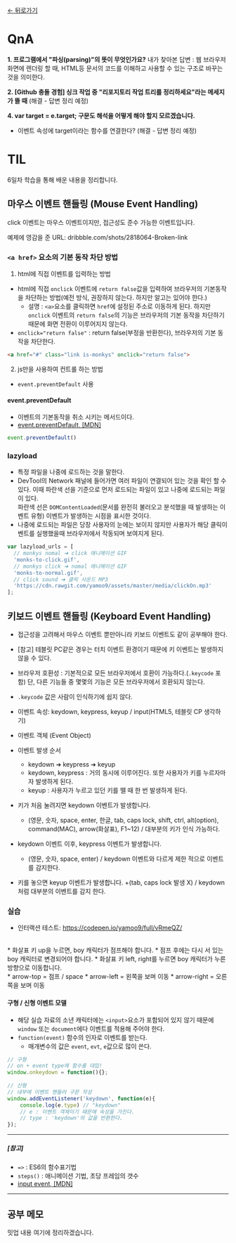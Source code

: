 [← 뒤로가기](./README.md)

# QnA

**1. 프로그램에서 "파싱(parsing)"의 뜻이 무엇인가요?**
내가 찾아본 답변 :  웹 브라우저 화면에 렌더링 할 때, HTML등 문서의 코드를 이해하고 사용할 수 있는 구조로 바꾸는 것을 의미한다. 

**2. [Github 충돌 경험] 싱크 작업 중 "리포지토리 작업 트리를 정리하세요"라는 메세지가 뜰 때** 
(해결 - 답변 정리 예정)

**4. var target = e.target; 구문도 해석을 어떻게 해야 할지 모르겠습니다.** 
  + 이벤트 속성에 target이라는 함수를 연결한다? 
  (해결 - 답변 정리 예정)


# TIL

6일차 학습을 통해 배운 내용을 정리합니다.

## 마우스 이벤트 핸들링 (Mouse Event Handling)

 click 이벤트는 마우스 이벤트이지만, 접근성도 준수 가능한 이벤트입니다.

 예제에 영감을 준 URL: dribbble.com/shots/2818064-Broken-link

### `<a href>` 요소의 기본 동작 차단 방법
 
1. html에 직접 이벤트를 입력하는 방법
* html에 직접 `onclick` 이벤트에 `return false`값을 입력하여 브라우저의 기본동작을 차단하는 방법(예전 방식, 권장하지 않는다. 하지만 알고는 있어야 한다.)
  + 설명 : `<a>`요소를 클릭하면 `href`에 설정된 주소로 이동하게 된다. 하지만 `onclick` 이벤트의 `return false`의 기능은 브라우저의 기본 동작을 차단하기 때문에 화면 전환이 이루어지지 않는다. <br>
* `onclick="return false"` : return false(부정을 반환한다), 브라우저의 기본 동작을 차단한다. 
```html
<a href="#" class="link is-monkys" onclick="return false">
```

2. js만을 사용하여 컨트롤 하는 방법 
* `event.preventDefault` 사용

#### event.preventDefault
+ 이벤트의 기본동작을 취소 시키는 메서드이다.
+ [event.preventDefault, [MDN]](https://developer.mozilla.org/ko/docs/Web/API/Event/preventDefault) 
```js
event.preventDefault()
``` 

### lazyload
* 특정 파일을 나중에 로드하는 것을 말한다. 
* DevTool의 Network 패널에 들어가면 여러 파일이 연결되어 있는 것을 확인 할 수 있다. 이때 파란색 선을 기준으로 먼저 로드되는 파일이 있고 나중에 로드되는 파일이 있다. <br>
파란색 선은 `DOMContentLoaded`(문서를 완전히 불러오고 분석했을 때 발생하는 이벤트 유형) 이벤트가 발생하는 시점을 표시한 것이다. 
* 나중에 로드되는 파일은 당장 사용자의 눈에는 보이지 않지만 사용자가 해당 클릭이벤트를 실행했을때 브라우저에서 작동되며 보여지게 된다. 
```js
var lazyload_urls = [
  // monkys nomal ➔ click 애니메이션 GIF
  'monks-to-click.gif',
  // monkys click ➔ nomal 애니메이션 GIF
  'monks-to-normal.gif',
  // click sound ➔ 클릭 사운드 MP3
  'https://cdn.rawgit.com/yamoo9/assets/master/media/clickOn.mp3'
];
```

## 키보드 이벤트 핸들링 (Keyboard Event Handling)
* 접근성을 고려해서 마우스 이벤트 뿐만아니라 키보드 이벤트도 같이 공부해야 한다. 
* [참고] 테블릿 PC같은 경우는 터치 이벤트 환경이기 때문에 키 이벤트는 발생하지 않을 수 있다.
* 브라우저 호환성 : 기본적으로 모든 브라우저에서 호환이 가능하다.(`.keycode` 포함) 단, 다른 기능들 중 몇몇의 기능은 모든 브라우저에서 호환되지 않는다. 
* `.keycode` 값은 사람이 인식하기에 쉽지 않다.

* 이벤트 속성: keydown, keypress, keyup / input(HTML5, 테블릿 CP 생각하기)
* 이벤트 객체 (Event Object)

* 이벤트 발생 순서
  + keydown ➔ keypress ➔ keyup
  + keydown, keypress : 거의 동시에 이루어진다. 또한 사용자가 키를 누르자마자 발생하게 된다. 
  + keyup : 사용자가 누르고 있던 키를 뗄 때 한 번 발생하게 된다. 

* 키가 처음 눌려지면 keydown 이벤트가 발생합니다.
  + (영문, 숫자, space, enter, 한글, tab, caps lock, shift, ctrl, alt(option), command(MAC), arrow(화살표), F1~12) / 대부분의 키가 인식 가능하다. 

* keydown 이벤트 이후, keypress 이벤트가 발생합니다.
  + (영문, 숫자, space, enter) / keydown 이벤트와 다르게 제한 적으로 이벤트를 감지한다. 

* 키를 놓으면 keyup 이벤트가 발생합니다.
  +(tab, caps lock 발생 X) / keydown 처럼 대부분의 이벤트를 감지 한다. 

### 실습
* 인터랙션 테스트: https://codepen.io/yamoo9/full/vRmeQZ/
<br>
* 화살표 키 up을 누르면, boy 캐릭터가 점프해야 합니다.
* 점프 후에는 다시 서 있는 boy 캐릭터로 변경되어야 합니다.
* 화살표 키 left, right를 누르면 boy 캐릭터가 누른 방향으로 이동합니다.
<br>
* arrow-top   = 점프 / space
* arrow-left  = 왼쪽을 보며 이동
* arrow-right = 오른쪽을 보며 이동

#### 구형 / 신형 이벤트 모델 
* 해당 실습 자료의 소년 캐릭터에는 `<input>`요소가 포함되어 있지 않기 때문에 `window` 또는 `document`에다 이벤트를 적용해 주어야 한다. 
* `function(event)` 함수의 인자로 이벤트를 받는다. 
  + 매개변수의 값은 `event`, `evt`, `e`값으로 많이 쓴다. 
```js
// 구형
// on + event type에 함수를 대입!
window.onkeydown = function(){};
 
// 신형
// 내부에 이벤트 핸들러 구문 작성
window.addEventListener('keydown', function(e){
    console.log(e.type) // "keydown"
    // e : 이벤트 객체이기 때문에 속성을 가진다. 
    // type : 'keydown'의 값을 반환한다. 
});
```
---
##### [참고]
* `=>` : ES6의 함수표기법 
* `steps()` : 애니메이션 기법, 초당 프레임의 갯수
* [input event, [MDN]](https://developer.mozilla.org/ko/docs/Web/API/HTMLElement/input_event)

---
## 공부 메모
밋업 내용 여기에 정리하겠습니다. 
